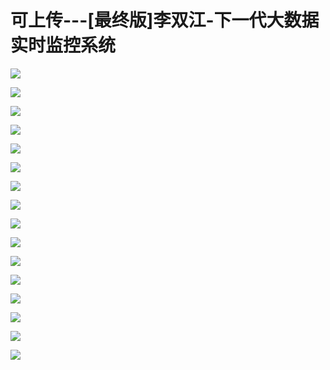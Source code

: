 # 可上传---[最终版]李双江-下一代大数据实时监控系统

![](images\093347926mUSPIQ\201905130933_4.png)

![](images\093347926mUSPIQ\201905130933_5.png)

![](images\093347926mUSPIQ\201905130933_6.png)

![](images\093347926mUSPIQ\201905130933_7.png)

![](images\093347926mUSPIQ\201905130933_8.png)

![](images\093347926mUSPIQ\201905130933_9.png)

![](images\093347926mUSPIQ\201905130933_10.png)

![](images\093347926mUSPIQ\201905130933_11.png)

![](images\093347926mUSPIQ\201905130933_12.png)

![](images\093347926mUSPIQ\201905130933_13.png)

![](images\093347926mUSPIQ\201905130933_14.png)

![](images\093347926mUSPIQ\201905130933_15.png)

![](images\093347926mUSPIQ\201905130933_16.png)

![](images\093347926mUSPIQ\201905130933_17.png)

![](images\093347926mUSPIQ\201905130933_18.png)

![](images\093347926mUSPIQ\201905130933_19.png)

